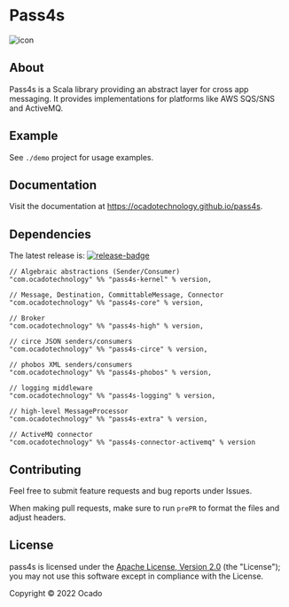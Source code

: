 [release]:       https://github.com/ocadotechnology/pass4s/releases/latest
[release-badge]: https://img.shields.io/github/release/ocadotechnology/pass4s.svg

# Pass4s

![icon](./icon/icon-200.png)

## About

Pass4s is a Scala library providing an abstract layer for cross app messaging. It provides implementations for platforms like AWS SQS/SNS and ActiveMQ.

[release]:       https://github.com/ocadotechnology/pass4s/releases/latest
[release-badge]: https://img.shields.io/github/release/ocadotechnology/pass4s.svg

## Example

See `./demo` project for usage examples.

## Documentation

Visit the documentation at https://ocadotechnology.github.io/pass4s.

## Dependencies

The latest release is: [![release-badge][]][release]

```
// Algebraic abstractions (Sender/Consumer)
"com.ocadotechnology" %% "pass4s-kernel" % version,

// Message, Destination, CommittableMessage, Connector
"com.ocadotechnology" %% "pass4s-core" % version,

// Broker
"com.ocadotechnology" %% "pass4s-high" % version,

// circe JSON senders/consumers
"com.ocadotechnology" %% "pass4s-circe" % version,

// phobos XML senders/consumers
"com.ocadotechnology" %% "pass4s-phobos" % version,

// logging middleware
"com.ocadotechnology" %% "pass4s-logging" % version,

// high-level MessageProcessor
"com.ocadotechnology" %% "pass4s-extra" % version,

// ActiveMQ connector
"com.ocadotechnology" %% "pass4s-connector-activemq" % version
```

## Contributing

Feel free to submit feature requests and bug reports under Issues.

When making pull requests, make sure to run `prePR` to format the files and adjust headers.

## License

pass4s is licensed under the [Apache License, Version 2.0](http://www.apache.org/licenses/LICENSE-2.0) (the "License"); you may not use this software except in compliance with the License.

Copyright © 2022 Ocado
